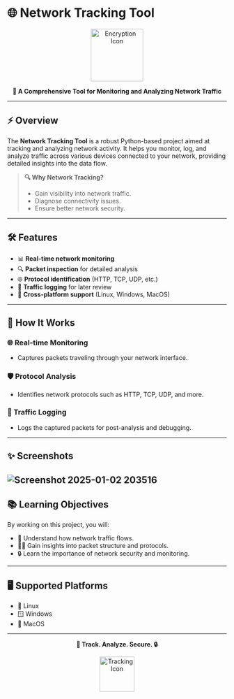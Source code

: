# 🌐 Network Tracking Tool

<p align="center">
  <img src="https://cdn-icons-png.flaticon.com/512/2917/2917995.png" alt="Encryption Icon" width="120">
</p>

<p align="center">
  <strong>📡 A Comprehensive Tool for Monitoring and Analyzing Network Traffic</strong>
</p>

---

## ⚡ Overview

The **Network Tracking Tool** is a robust Python-based project aimed at tracking and analyzing network activity. It helps you monitor, log, and analyze traffic across various devices connected to your network, providing detailed insights into the data flow.

> **🔍 Why Network Tracking?**
> - Gain visibility into network traffic.
> - Diagnose connectivity issues.
> - Ensure better network security.

---

## 🛠 Features

- 📊 **Real-time network monitoring**
- 🔍 **Packet inspection** for detailed analysis
- 🌐 **Protocol identification** (HTTP, TCP, UDP, etc.)
- 📝 **Traffic logging** for later review
- 🚀 **Cross-platform support** (Linux, Windows, MacOS)

---

## 🧩 How It Works

### 🌐 Real-time Monitoring
- Captures packets traveling through your network interface.

### 🛡 Protocol Analysis
- Identifies network protocols such as HTTP, TCP, UDP, and more.

### 📁 Traffic Logging
- Logs the captured packets for post-analysis and debugging.

---

## ✨ Screenshots
![Screenshot 2025-01-02 203516](https://github.com/user-attachments/assets/2383f512-ed64-4b93-90f0-746859aa8ddf)
---

## 📚 Learning Objectives

By working on this project, you will:

- 📡 Understand how network traffic flows.
- 🧑‍💻 Gain insights into packet structure and protocols.
- 🔒 Learn the importance of network security and monitoring.

---

## 🖥️ Supported Platforms

- 🐧 Linux
- 🪟 Windows
- 🍎 MacOS

---

<p align="center">
  <strong>📡 Track. Analyze. Secure. 🔒</strong>
</p>

<p align="center">
  <img src="https://cdn-icons-png.flaticon.com/512/1601/1601244.png" alt="Tracking Icon" width="80">
</p>
